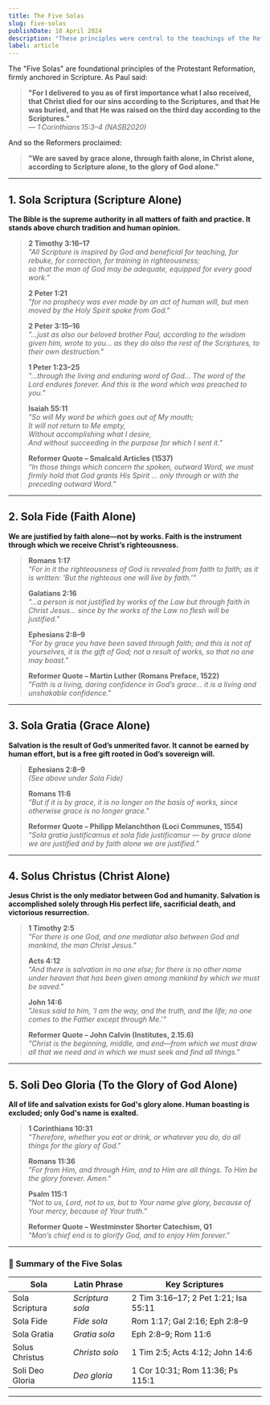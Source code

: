 ```yaml
---
title: The Five Solas  
slug: five-solas  
publishDate: 10 April 2024  
description: "These principles were central to the teachings of the Reformers and remain essential to many Protestant denominations today."  
label: article  
---
```


The "Five Solas" are foundational principles of the Protestant Reformation, firmly anchored in Scripture. As Paul said:

> **"For I delivered to you as of first importance what I also received, that Christ died for our sins according to the Scriptures, and that He was buried, and that He was raised on the third day according to the Scriptures."**  
> — *1 Corinthians 15:3–4 (NASB2020)*

And so the Reformers proclaimed:

> **"We are saved by grace alone, through faith alone, in Christ alone, according to Scripture alone, to the glory of God alone."**

---

## 1. **Sola Scriptura (Scripture Alone)**

**The Bible is the supreme authority in all matters of faith and practice. It stands above church tradition and human opinion.**

> **2 Timothy 3:16–17**  
> *"All Scripture is inspired by God and beneficial for teaching, for rebuke, for correction, for training in righteousness;  
> so that the man of God may be adequate, equipped for every good work."*  
>
> **2 Peter 1:21**  
> *"for no prophecy was ever made by an act of human will, but men moved by the Holy Spirit spoke from God."*  
>
> **2 Peter 3:15–16**  
> *"…just as also our beloved brother Paul, according to the wisdom given him, wrote to you… as they do also the rest of the Scriptures, to their own destruction."*  
>
> **1 Peter 1:23–25**  
> *"…through the living and enduring word of God… The word of the Lord endures forever. And this is the word which was preached to you."*  
>
> **Isaiah 55:11**  
> *"So will My word be which goes out of My mouth;  
> It will not return to Me empty,  
> Without accomplishing what I desire,  
> And without succeeding in the purpose for which I sent it."*
>
> **Reformer Quote – Smalcald Articles (1537)**  
> *“In those things which concern the spoken, outward Word, we must firmly hold that God grants His Spirit … only through or with the preceding outward Word.”*

---

## 2. **Sola Fide (Faith Alone)**

**We are justified by faith alone—not by works. Faith is the instrument through which we receive Christ’s righteousness.**

> **Romans 1:17**  
> *"For in it the righteousness of God is revealed from faith to faith; as it is written: 'But the righteous one will live by faith.'"*  
>
> **Galatians 2:16**  
> *"…a person is not justified by works of the Law but through faith in Christ Jesus… since by the works of the Law no flesh will be justified."*  
>
> **Ephesians 2:8–9**  
> *"For by grace you have been saved through faith; and this is not of yourselves, it is the gift of God; not a result of works, so that no one may boast."*
>
> **Reformer Quote – Martin Luther (Romans Preface, 1522)**  
> *"Faith is a living, daring confidence in God’s grace… it is a living and unshakable confidence."*

---

## 3. **Sola Gratia (Grace Alone)**

**Salvation is the result of God’s unmerited favor. It cannot be earned by human effort, but is a free gift rooted in God’s sovereign will.**

> **Ephesians 2:8–9**  
> *(See above under Sola Fide)*  
>
> **Romans 11:6**  
> *"But if it is by grace, it is no longer on the basis of works, since otherwise grace is no longer grace."*
>
> **Reformer Quote – Philipp Melanchthon (Loci Communes, 1554)**  
> *"Sola gratia justificamus et sola fide justificamur — by grace alone we are justified and by faith alone we are justified."*

---

## 4. **Solus Christus (Christ Alone)**

**Jesus Christ is the only mediator between God and humanity. Salvation is accomplished solely through His perfect life, sacrificial death, and victorious resurrection.**

> **1 Timothy 2:5**  
> *"For there is one God, and one mediator also between God and mankind, the man Christ Jesus."*  
>
> **Acts 4:12**  
> *"And there is salvation in no one else; for there is no other name under heaven that has been given among mankind by which we must be saved."*  
>
> **John 14:6**  
> *"Jesus said to him, 'I am the way, and the truth, and the life; no one comes to the Father except through Me.'"*
>
> **Reformer Quote – John Calvin (Institutes, 2.15.6)**  
> *"Christ is the beginning, middle, and end—from which we must draw all that we need and in which we must seek and find all things."*

---

## 5. **Soli Deo Gloria (To the Glory of God Alone)**

**All of life and salvation exists for God's glory alone. Human boasting is excluded; only God's name is exalted.**

> **1 Corinthians 10:31**  
> *"Therefore, whether you eat or drink, or whatever you do, do all things for the glory of God."*  
>
> **Romans 11:36**  
> *"For from Him, and through Him, and to Him are all things. To Him be the glory forever. Amen."*  
>
> **Psalm 115:1**  
> *"Not to us, Lord, not to us, but to Your name give glory, because of Your mercy, because of Your truth."*
>
> **Reformer Quote – Westminster Shorter Catechism, Q1**  
> *"Man’s chief end is to glorify God, and to enjoy Him forever."*

---

### 📜 Summary of the Five Solas

| Sola              | Latin Phrase      | Key Scriptures                             |
|-------------------|-------------------|--------------------------------------------|
| Sola Scriptura    | *Scriptura sola*  | 2 Tim 3:16–17; 2 Pet 1:21; Isa 55:11        |
| Sola Fide         | *Fide sola*       | Rom 1:17; Gal 2:16; Eph 2:8–9               |
| Sola Gratia       | *Gratia sola*     | Eph 2:8–9; Rom 11:6                         |
| Solus Christus    | *Christo solo*    | 1 Tim 2:5; Acts 4:12; John 14:6             |
| Soli Deo Gloria   | *Deo gloria*      | 1 Cor 10:31; Rom 11:36; Ps 115:1            |

---
